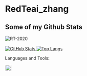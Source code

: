 # RedTeai_zhang
## Some of my Github Stats
<p align=left> <img src=https://komarev.com/ghpvc/?username=RT-2020 alt=RT-2020 /> </p>

<a href="https://github.com/RT-2020">
  <img align="center" alt="GitHub Stats" src="https://github-readme-stats.vercel.app/api?username=RT-2020&show_icons=true&include_all_commits=true" />
</a>
<a href="https://github.com/RT-2020">
  <img align="center" alt="Top Langs" src="https://github-readme-stats.vercel.app/api/top-langs/?username=RT-2020&layout=compact" />
</a>

Languages and Tools:

<code><img width="20" src="https://vuejs.org/images/logo.png" alt="Vue logo"></code>

